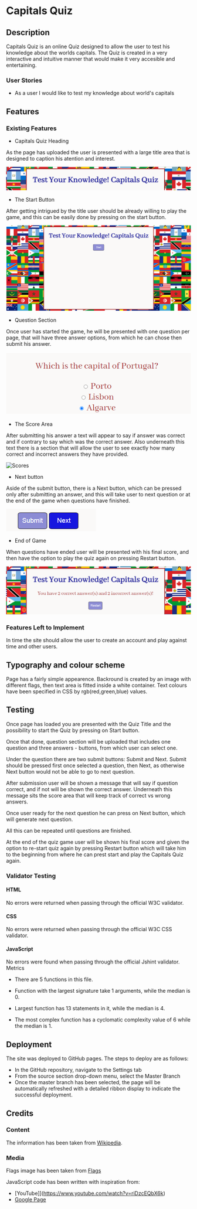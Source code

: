 # Capitals Quiz
## Description 
Capitals Quiz is an online Quiz designed to allow the user to test his knowledge about the worlds capitals. The Quiz is created in a very interactive and intuitive manner that would make it very accesible and entertaining. 
### User Stories
  * As a user I would like to test my knowledge about world's capitals

## Features
### Existing Features
  * Capitals Quiz Heading 

As the page has uploaded the user is presented with a large title area that is designed to caption his atention and interest.

![Title](doc/screenshots/title.png)

  * The Start Button

After getting intrigued by the title user should be already willing to play the game, and this can be easily done by pressing on the start button. 

![Start](doc/screenshots/Start.png)

  * Question Section

Once user has started the game, he will be presented with one question per page, that will have three answer options, from which he can chose then submit his answer. 

![Question](doc/screenshots/question.png)

  * The Score Area

After submitting his answer a text will appear to say if answer was correct and if contrary to say which was the correct answer. Also underneath this text there is a section that will allow the user to see exactly how many correct and incorrect answers they have provided.

![Scores](doc/screenshots/scorearea.png)

  * Next button

Aside of the submit button, there is a Next button, which can be pressed only after submitting an answer, and this will take user to next question or at the end of the game when questions have finished. 

![Buttons](doc/screenshots/buttons.png)

  * End of Game

When questions have ended user will be presented with his final score, and then have the option to play the quiz again on pressing Restart button. 

![Final Score](doc/screenshots/finalscore.png)


### Features Left to Implement

In time the site should allow the user to create an account and play against time and other users.

## Typography and colour scheme
Page has a fairly simple appearence. Backround is created by an image with different flags, then text area is fitted inside a white container. Text colours have been specified in CSS by rgb(red,green,blue) values. 
 
## Testing
Once page has loaded you are presented with the Quiz Title and the possibility to start the Quiz by pressing on Start button. 

Once that done, question section will be uploaded that includes one question and three answers - buttons, from which user can select one. 

Under the question there are two submit buttons: Submit and Next. Submit should be pressed first once selected a question, then Next, as otherwise Next button would not be able to go to next question. 

After submission user will be shown a message that will say if question correct, and if not will be shown the correct answer. Underneath this message sits the score area that will keep track of correct vs wrong answers. 

Once user ready for the next question he can press on Next button, which will generate next question. 

All this can be repeated until questions are finished. 

At the end of the quiz game user will be shown his final score and given the option to re-start quiz again by pressing Restart button which will take him to the beginning from where he can prest start and play the Capitals Quiz again.


### Validator Testing
#### HTML

No errors were returned when passing through the official W3C validator.

#### CSS

No errors were returned when passing through the official W3C CSS validator.

#### JavaScript

No errors were found when passing through the official Jshint validator.
Metrics
* There are 5 functions in this file.

* Function with the largest signature take 1 arguments, while the median is 0.

* Largest function has 13 statements in it, while the median is 4.

* The most complex function has a cyclomatic complexity value of 6 while the median is 1.

## Deployment
The site was deployed to GitHub pages. The steps to deploy are as follows:
  * In the GitHub repository, navigate to the Settings tab
  * From the source section drop-down menu, select the Master Branch
  * Once the master branch has been selected, the page will be automatically refreshed with a detailed ribbon display to indicate the successful deployment.

## Credits
### Content
The information has been taken from  [Wikipedia](https://en.wikipedia.org/wiki/List_of_national_capitals).


### Media
Flags image has been taken from [Flags](https://www.google.com/url?sa=i&url=https%3A%2F%2Fworld-geography-games.com%2Fen%2Fflags_world.html&psig=AOvVaw3MyrGIyn8J7m60q5d6ooqm&ust=1665961816204000&source=images&cd=vfe&ved=0CA0QjhxqFwoTCOCLrMSt4_oCFQAAAAAdAAAAABAE)

JavaScript code has been written with inspiration from:
* [YouTube]](https://www.youtube.com/watch?v=riDzcEQbX6k)
* [Google Page](https://simplestepscode.com/javascript-quiz-tutorial/)




